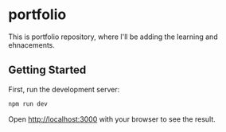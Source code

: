 # portfolio
This is portfolio repository, where I'll be adding the learning and ehnacements.

## Getting Started

First, run the development server:

```bash
npm run dev
```

Open [http://localhost:3000](http://localhost:3000) with your browser to see the result.


